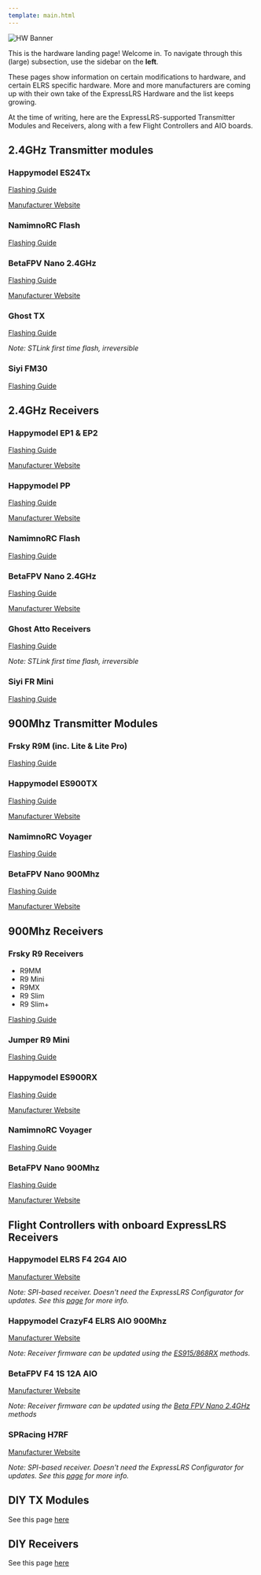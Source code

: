 ```yaml
---
template: main.html
---
```


![HW Banner](https://raw.githubusercontent.com/ExpressLRS/ExpressLRS-hardware/master/img/hardware.png)

This is the hardware landing page! Welcome in. To navigate through this (large) subsection, use the sidebar on the **left**.

These pages show information on certain modifications to hardware, and certain ELRS specific hardware. More and more manufacturers are coming up with their own take of the ExpressLRS Hardware and the list keeps growing.

At the time of writing, here are the ExpressLRS-supported Transmitter Modules and Receivers, along with a few Flight Controllers and AIO boards.

## 2.4GHz Transmitter modules

### Happymodel ES24Tx

[Flashing Guide](../../quick-start/tx-es24tx/)

[Manufacturer Website](http://www.happymodel.cn/index.php/category/product/2-4g-system/elrs/)

### NamimnoRC Flash

[Flashing Guide](../../quick-start/tx-flash2400/)

### BetaFPV Nano 2.4GHz

[Flashing Guide](../../quick-start/tx-betafpv2400/)

[Manufacturer Website](https://betafpv.com/products/elrs-nano-tx-module?variant=39416993382534)

### Ghost TX

[Flashing Guide](../../quick-start/tx-ghost2400/)

*Note: STLink first time flash, irreversible*

### Siyi FM30

[Flashing Guide](../../quick-start/tx-siyifm30/)

## 2.4GHz Receivers

### Happymodel EP1 & EP2

[Flashing Guide](../../quick-start/rx-hmep2400/)

[Manufacturer Website](http://www.happymodel.cn/index.php/category/product/2-4g-system/elrs/)

### Happymodel PP

[Flashing Guide](../../quick-start/rx-hmpp2400/)

[Manufacturer Website](http://www.happymodel.cn/index.php/category/product/2-4g-system/elrs/)

### NamimnoRC Flash

[Flashing Guide](../../quick-start/rx-flash2400/)

### BetaFPV Nano 2.4GHz

[Flashing Guide](../../quick-start/rx-betafpv2400/)

[Manufacturer Website](https://betafpv.com/products/elrs-nano-receiver?variant=39416095408262)

### Ghost Atto Receivers

[Flashing Guide](../../quick-start/rx-ghost2400/)

*Note: STLink first time flash, irreversible*

### Siyi FR Mini

[Flashing Guide](../../quick-start/rx-siyiFRmini/)

## 900Mhz Transmitter Modules

### Frsky R9M (inc. Lite & Lite Pro)

[Flashing Guide](../../quick-start/tx-r9m/)

### Happymodel ES900TX

[Flashing Guide](../../quick-start/tx-es900tx/)

[Manufacturer Website](http://www.happymodel.cn/index.php/category/product/2-4g-system/elrs/)

### NamimnoRC Voyager

[Flashing Guide](../../quick-start/tx-voyager900/)

### BetaFPV Nano 900Mhz

[Flashing Guide](../../quick-start/tx-betafpv900/)

[Manufacturer Website](https://betafpv.com/products/elrs-nano-tx-module?variant=39416993415302)

## 900Mhz Receivers

### Frsky R9 Receivers

- R9MM
- R9 Mini
- R9MX
- R9 Slim
- R9 Slim+

[Flashing Guide](../../quick-start/rx-bootloader/)

### Jumper R9 Mini

[Flashing Guide](../../quick-start/rx-jumper900/)

### Happymodel ES900RX

[Flashing Guide](../../quick-start/rx-hmes900/)

[Manufacturer Website](http://www.happymodel.cn/index.php/category/product/2-4g-system/elrs/)

### NamimnoRC Voyager

[Flashing Guide](../../quick-start/rx-voyager900/)

### BetaFPV Nano 900Mhz

[Flashing Guide](../../quick-start/rx-betafpv900/)

[Manufacturer Website](https://betafpv.com/products/elrs-nano-receiver?variant=39416095441030)

## Flight Controllers with onboard ExpressLRS Receivers

### Happymodel ELRS F4 2G4 AIO

[Manufacturer Website](http://www.happymodel.cn/index.php/2021/05/19/happymodel-elrs-f4-2g4-aio-5in1-flight-controller-built-in-spi-2-4ghz-elrs-rx/)

*Note: SPI-based receiver. Doesn't need the ExpressLRS Configurator for updates. See this [page](../../hardware/spi-receivers/) for more info.*

### Happymodel CrazyF4 ELRS AIO 900Mhz

[Manufacturer Website](http://www.happymodel.cn/index.php/2021/04/22/happymodel-crazyf4-elrs-aio-5in1-flight-controller-built-in-900mhz-elrs-rx/)

*Note: Receiver firmware can be updated using the [ES915/868RX](../../quick-start/rx-hmes900/#es915868rx-discontinued/) methods.*

### BetaFPV F4 1S 12A AIO

[Manufacturer Website](https://betafpv.com/products/f4-1s-12a-flight-controller?variant=39409298768006)

*Note: Receiver firmware can be updated using the [Beta FPV Nano 2.4GHz](../../quick-start/rx-betafpv2400/) methods*

### SPRacing H7RF

[Manufacturer Website](http://seriouslypro.com/spracingh7rf)

*Note: SPI-based receiver. Doesn't need the ExpressLRS Configurator for updates. See this [page](../../hardware/spi-receivers) for more info.*

## DIY TX Modules

See this page [here](../../hardware/diy-tx/)

## DIY Receivers

See this page [here](../../hardware/diy-rx/)
